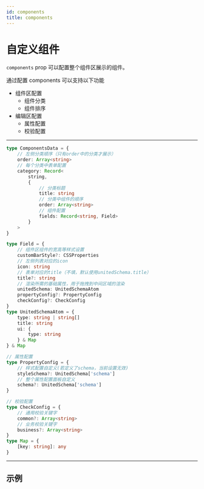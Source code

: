 ```yaml
---
id: components
title: components
---
```


# 自定义组件

`components` prop 可以配置整个组件区展示的组件。

通过配置 components 可以支持以下功能

- 组件区配置
  - 组件分类
  - 组件排序
- 编辑区配置
  - 属性配置
  - 校验配置

---

```typescript
type ComponentsData = {
	// 左侧分类顺序（只有order中的分类才展示）
	order: Array<string>
	// 每个分类中表单配置
	category: Record<
		string,
		{
			// 分类标题
			title: string
			// 分类中组件的顺序
			order: Array<string>
			// 组件配置
			fields: Record<string, Field>
		}
	>
}
```

```typescript
type Field = {
	// 组件区组件的宽高等样式设置
	customBarStyle?: CSSProperties
	// 左侧列表对应的icon
	icon: string
	// 表单对应的title（不填，默认使用unitedSchema.title）
	title?: string
	// 渲染所需的基础属性，用于拖拽到中间区域的渲染
	unitedSchema: UnitedSchemaAtom
	propertyConfig?: PropertyConfig
	checkConfig?: CheckConfig
}
type UnitedSchemaAtom = {
	type: string | string[]
	title: string
	ui: {
		type: string
	} & Map
} & Map

// 属性配置
type PropertyConfig = {
	// 样式配置自定义(若定义了schema，当前设置无效)
	styleSchema?: UnitedSchema['schema']
	// 整个属性配置面板自定义
	schema?: UnitedSchema['schema']
}

// 校验配置
type CheckConfig = {
	// 通用校验关键字
	common?: Array<string>
	// 业务校验关键字
	business?: Array<string>
}
type Map = {
	[key: string]: any
}
```

---

## 示例
